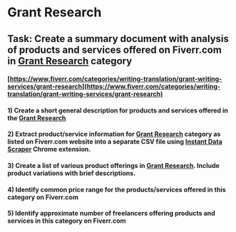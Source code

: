 # Grant Research
## Task: Create a summary document with analysis of products and services offered on Fiverr.com in [Grant Research](https://www.fiverr.com/categories/writing-translation/grant-writing-services/grant-research) category
#### [https://www.fiverr.com/categories/writing-translation/grant-writing-services/grant-research](https://www.fiverr.com/categories/writing-translation/grant-writing-services/grant-research)
#### 1) Create a short general description for products and services offered in the [Grant Research](https://www.fiverr.com/categories/writing-translation/grant-writing-services/grant-research)
#### 2) Extract product/service information for [Grant Research](https://www.fiverr.com/categories/writing-translation/grant-writing-services/grant-research) category as listed on Fiverr.com website into a separate CSV file using [Instant Data Scraper](https://chrome.google.com/webstore/detail/instant-data-scraper/ofaokhiedipichpaobibbnahnkdoiiah) Chrome extension.
#### 3) Create a list of various product offerings in [Grant Research](https://www.fiverr.com/categories/writing-translation/grant-writing-services/grant-research). Include product variations with brief descriptions.
#### 4) Identify common price range for the products/services offered in this category on Fiverr.com
#### 5) Identify approximate number of freelancers offering products and services in this category on Fiverr.com
